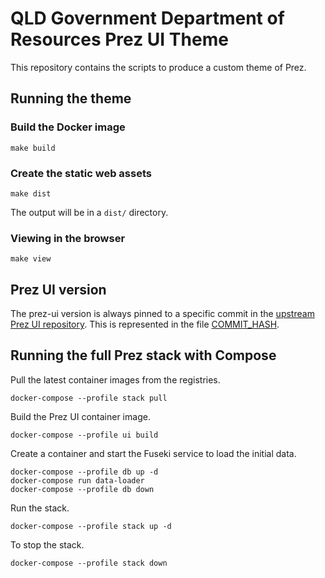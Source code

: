 # QLD Government Department of Resources Prez UI Theme

This repository contains the scripts to produce a custom theme of Prez.

## Running the theme

### Build the Docker image

```
make build
```

### Create the static web assets

```
make dist
```

The output will be in a `dist/` directory.

### Viewing in the browser

```
make view
```

## Prez UI version

The prez-ui version is always pinned to a specific commit in the [upstream Prez UI repository](https://github.com/RDFLib/prez-ui). This is represented in the file [COMMIT_HASH](COMMIT_HASH).

## Running the full Prez stack with Compose

Pull the latest container images from the registries.

```
docker-compose --profile stack pull
```

Build the Prez UI container image.

```
docker-compose --profile ui build
```

Create a container and start the Fuseki service to load the initial data.

```
docker-compose --profile db up -d
docker-compose run data-loader
docker-compose --profile db down
```

Run the stack.

```
docker-compose --profile stack up -d
```

To stop the stack.

```
docker-compose --profile stack down
```
